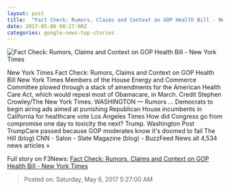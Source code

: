 ```yaml
---
layout: post
title:  "Fact Check: Rumors, Claims and Context on GOP Health Bill - New York Times"
date: 2017-05-06 00:27:00Z
categories: google-news-top-stories
---
```


![Fact Check: Rumors, Claims and Context on GOP Health Bill - New York Times](https://static01.nyt.com/images/2017/05/06/us/06FACTCHECK-01p/06FACTCHECK-01p-facebookJumbo.jpg)

New York Times Fact Check: Rumors, Claims and Context on GOP Health Bill New York Times Members of the House Energy and Commerce Committee plowed through a stack of amendments for the American Health Care Act, which would repeal most of Obamacare, in March. Credit Stephen Crowley/The New York Times. WASHINGTON — Rumors ... Democrats to begin airing ads aimed at punishing Republican House incumbents in California for healthcare vote Los Angeles Times How did Congress go from compromise one day to toxicity the next? Trump. Washington Post TrumpCare passed because GOP moderates know it's doomed to fail The Hill (blog) CNN - Salon - Slate Magazine (blog) - BuzzFeed News all 4,534 news articles »


Full story on F3News: [Fact Check: Rumors, Claims and Context on GOP Health Bill - New York Times](http://www.f3nws.com/n/p2TuU)

> Posted on: Saturday, May 6, 2017 5:27:00 AM
